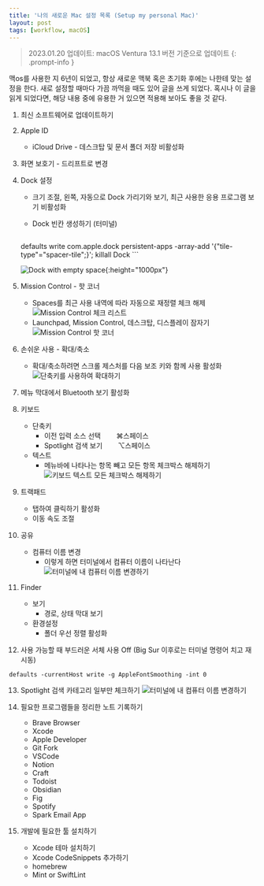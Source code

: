 ```yaml
---
title: '나의 새로운 Mac 설정 목록 (Setup my personal Mac)'
layout: post
tags: [workflow, macOS]
---
```


> 2023.01.20 업데이트: macOS Ventura 13.1 버전 기준으로 업데이트
{: .prompt-info }

맥os를 사용한 지 6년이 되었고, 항상 새로운 맥북 혹은 초기화 후에는 나한테 맞는 설정을 한다. 새로 설정할 때마다 가끔 까먹을 때도 있어 글을 쓰게 되었다. 혹시나 이 글을 읽게 되었다면, 해당 내용 중에 유용한 거 있으면 적용해 보아도 좋을 것 같다.

1. 최신 소프트웨어로 업데이트하기
2. Apple ID
    - iCloud Drive - 데스크탑 및 문서 폴더 저장 비활성화
3. 화면 보호기 - 드리프트로 변경
4. Dock 설정
    - 크기 조절, 왼쪽, 자동으로 Dock 가리기와 보기, 최근 사용한 응용 프로그램 보기 비활성화
    - Dock 빈칸 생성하기 (터미널)

        ```
    defaults write com.apple.dock persistent-apps -array-add '{"tile-type"="spacer-tile";}'; killall Dock
        ```
    
    ![Dock with empty space](/assets/img/2020/10/02/image1.png){:height="1000px"}

5. Mission Control - 핫 코너
    - Spaces를 최근 사용 내역에 따라 자동으로 재정렬 체크 해제
    ![Mission Control 체크 리스트](/assets/img/2023/01/20/image5.png)
    - Launchpad, Mission Control, 데스크탑, 디스플레이 잠자기
    ![Mission Control 핫 코너](/assets/img/2023/01/20/image2.png)
6. 손쉬운 사용 - 확대/축소
    - 확대/축소하려면 스크롤 제스처를 다음 보조 키와 함께 사용 활성화
    ![단축키를 사용하여 확대하기](/assets/img/2023/01/20/image3.png)
7. 메뉴 막대에서 Bluetooth 보기 활성화
8. 키보드
    - 단축키
        - 이전 입력 소스 선택&nbsp;&nbsp;&nbsp;&nbsp;&nbsp;&nbsp;&nbsp;&nbsp;⌘스페이스
        - Spotlight 검색 보기&nbsp;&nbsp;&nbsp;&nbsp;&nbsp;&nbsp;&nbsp;&nbsp;⌥스페이스
    - 텍스트
        - 메뉴바에 나타나는 항목 빼고 모든 항목 체크박스 해제하기
        ![키보드 텍스트 모든 체크박스 해제하기](/assets/img/2023/01/20/image6.png)
9. 트랙패드
    - 탭하여 클릭하기 활성화
    - 이동 속도 조절
10. 공유
    - 컴퓨터 이름 변경
        - 이렇게 하면 터미널에서 컴퓨터 이름이 나타난다
        ![터미널에 내 컴퓨터 이름 변경하기](/assets/img/2023/01/20/image4.png)
11. Finder
    - 보기
        - 경로, 상태 막대 보기
    - 환경설정
        - 폴더 우선 정렬 활성화
12. 사용 가능할 때 부드러운 서체 사용 Off (Big Sur 이후로는 터미널 명령어 치고 재시동) 
```
defaults -currentHost write -g AppleFontSmoothing -int 0
```
13. Spotlight 검색 카테고리 일부만 체크하기
![터미널에 내 컴퓨터 이름 변경하기](/assets/img/2023/01/20/image7.png)
14. 필요한 프로그램들을 정리한 노트 기록하기
    - Brave Browser
    - Xcode
    - Apple Developer
    - Git Fork
    - VSCode
    - Notion
    - Craft
    - Todoist
    - Obsidian
    - Fig
    - Spotify
    - Spark Email App

15. 개발에 필요한 툴 설치하기
    - Xcode 테마 설치하기
    - Xcode CodeSnippets 추가하기
    - homebrew
    - Mint or SwiftLint